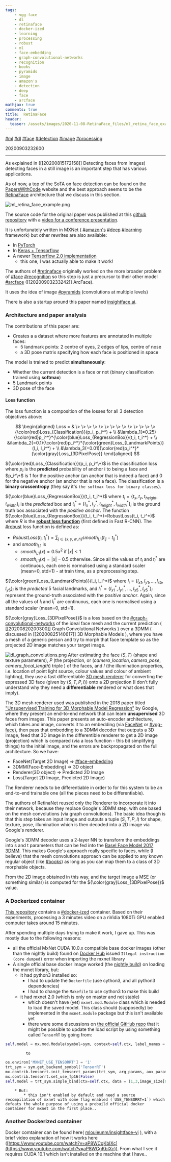 ```yaml
---
tags:
    - vgg-face
    - dl
    - retinaface
    - docker-ized
    - learning
    - processing
    - robust
    - ml
    - face-embedding
    - graph-convolutional-networks
    - recognition
    - books
    - pyramids
    - image
    - amazon's
    - detection
    - deep
    - face
    - arcface
mathjax: true
comments: true
title:  RetinaFace
header:
  teaser: /assets/images/2020-11-08-RetinaFace_files/ml_retina_face_example.png
---
```


[#ml](/tags/#ml) [#dl](/tags/#dl) [#face](/tags/#face) [#detection](/tags/#detection) [#image](/tags/#image) [#processing](/tags/#processing)

20200903232600

---


As explained in ([[20200815172158]] Detecting faces from images) detecting faces in a still image is an important step that has various applications. 

As of now, a top of the SoTA on face detection can be found on the [PapersWithCode](https://paperswithcode.com/task/face-detection/latest)  website and the best approach seems to be the [RetinaFace](https://arxiv.org/pdf/1905.00641v2.pdf) architecture that we discuss in this section.

![ml_retina_face_example.png](/assets/images/2020-11-08-RetinaFace_files/ml_retina_face_example.png)

The source code for the original paper was published at this g[ithub repository](https://github.com/deepinsight/insightface/tree/master/RetinaFace) with a [video for a conference presentation](https://www.youtube.com/watch?v=XzSR3nkfkME).

It is unfortunately written in MXNet ( [#amazon's](/tags/#amazon's) [#deep](/tags/#deep) [#learning](/tags/#learning) framework) but other rewrites are also available:

- In [PyTorch](https://github.com/TreB1eN/InsightFace_Pytorch)
- In [Keras + Tensorflow](https://github.com/Fei-Wang/insightface)
- A newer [Tensorflow 2.0 implementation](https://github.com/StanislasBertrand/RetinaFace-tf2)
    - this one, I was actually able to make it work!

The authors of [#retinaface](/tags/#retinaface) originally worked on the more broader problem of [#face](/tags/#face) [#recognition](/tags/#recognition) so this step is just a precursor to their other model [#arcface](/tags/#arcface) ([[20200903233242]] ArcFace).

It uses the idea of image [#pyramids](/tags/#pyramids) (convolutions at multiple levels)

There is also a startup around this paper named [insightface.ai](http://insightface.ai/).

### Architecture and paper analysis

The contributions of this paper are:
* Creates a a dataset where more features are annotated in multiple faces:
    * 5 landmark points: 2 centre of eyes, 2 edges of lips, centre of nose
    * a 3D pose matrix specifying how each face is positioned in space 

The model is trained to predict **simultaneously**:
* Whether the current detection is a face or not (binary classification trained using **softmax**)
* 5 Landmark points
* 3D pose of the face

#### Loss function 
The loss function is a composition of the losses for all 3 detection objectives above:

$$
\begin{aligned}
Loss = & \> \> \> \> \> \> \> \> \> \> \> \> \> \>  {\color{red}Loss_{Classification}}(p_i, p_i^*) + \\ &\lambda_1(=0.25){\color{red}p_i^*}*{\color{blue}Loss_{RegressionBox}}(t_i, t_i^*) + \\
&\lambda_2(=0.1){\color{red}p_i^*}*{\color{green}Loss_{LandmarkPoints}}(l_i, l_i^*) + \\
&\lambda_3(=0.01){\color{red}p_i^*}*{\color{gray}Loss_{3DPixelPose}}
\end{aligned}
$$


${\color{red}Loss_{Classification}}(p_i, p_i^\*)$ is the classification loss where $p_i$ is the **predicted** probability of anchor i to being a face and $p_i^\*$ is 1 for the positive anchor (an anchor that is indeed a face) and 0 for the negative anchor (an anchor that is not a face). The classification is a **binary crossentropy** (they say it's `the softmax loss for binary classes`). 


${\color{blue}Loss_{RegressionBox}}(t_i, t_i^*)$ where $t_i=\{t_x, t_y, t_{height}, t_{width}\}_i$ is the *predicted* box and $t_i^*=\{t_x^*, t_y^*, t_{height}^*, t_{width}^*\}_i$ is the ground truth box associated with the *positive anchor*. The function ${\color{blue}Loss_{RegressionBox}}(t_i, t_i^*)=RobustLoss(t_i, t_i^*)$ where $R$ is the **[robust loss function](https://arxiv.org/pdf/1504.08083.pdf)** (first defined in Fast R-CNN). The [#robust](/tags/#robust) loss function is defined as:
* $RobustLoss(t_i, t_i^*) = \sum_{j \in \{x, y, w, h\}}smooth_{L1}(t_{ij} - t_{ij}^*)$
* and $smooth_{L1}$ is
    * $smooth_{L1}(x)=0.5x^2$ if $|x| < 1$
    * $smooth_{L1}(x) = |x| - 0.5$ otherwise.
Since all the values of $t_i$ and $t_i^*$ are continuous, each one is normalised using a standard scaler (mean=0,  std=1) - at train time, as a preprocessing step.


${\color{green}Loss_{LandmarkPoints}}(l_i, l_i^*)$ where $l_i = \{l_{x1}, l_{y1}, …, l_{x5}, l_{y5}\}_i$ is the *predicted* 5 facial landmarks, and  $l_i^* = \{l_{x1}^*, l_{y1}^*, …, l_{x5}^*, l_{y5}^*\}_i$ represent the ground-truth associated with the *positive anchor*. Again, since all the values of $l_i$ and $l_i^*$ are continuous, each one is normalised using a standard scaler (mean=0,  std=1).


${\color{gray}Loss_{3DPixelPose}}$ is a loss based on the [#graph-convolutional-networks](/tags/#graph-convolutional-networks) of the ideal face mesh and the current prediction ( [[20200820200300]] Graph Convolutional Networks ) over a 3DMM ( discussed in [[20200825140617]] 3D Morphable Models ), where you have a mesh of a generic person and try to morph that face template so as the projected 2D image matches your target image.

![dl_graph_convolutions.png](/assets/images/2020-11-08-RetinaFace_files/dl_graph_convolutions.png)
After estimating the face $(S, T)$ (shape and texture parameters), $P$ (the projection, or $(camera\_location, camera\_pose, camera\_focal\_length)$ triple ) of the faces, and $I$ (the illumination properties, i.e. location of point light source, colour values and colour of ambient lighting), they use a fast differentiable [3D mesh renderer](https://github.com/google/tf_mesh_renderer) for converting the expressed 3D face (given by $(S,T, P, I)$) onto a 2D projection (I don't fully understand why they need a **differentiable** rendered or what does that imply).

The 3D mesh renderer used was published in the 2018 paper titled ["Unsupervised Training for 3D Morphable Model Regression"](https://openaccess.thecvf.com/content_cvpr_2018/papers/Genova_Unsupervised_Training_for_CVPR_2018_paper.pdf) by Google, where they present an end-to-end network that can learn **unsupervised** 3D faces from images. This paper presents an auto-encoder architecture, which takes and image, converts it to an embedding (via [FaceNet](https://arxiv.org/pdf/1503.03832.pdf) or [#vgg-face](/tags/#vgg-face)), then pass that embedding to a 3DMM decoder that outputs a 3D image, feed that 3D image in the differentible renderer to get a 2D image (projection) which is compared (via a loss function - this bit simplifying things) to the initial image, and the errors are backpropagated on the full architecture. So we have:
* FaceNet(Target 2D Image) => [#face-embedding](/tags/#face-embedding)
* 3DMM(Face-Embedding) => 3D object
* Renderer(3D object) => Predicted 2D Image
* Loss(Target 2D Image, Predicted 2D Image)

The Renderer needs to be differentiable in order to for this system to be an end-to-end trainable one (all the pieces need to be differentiable).

The authors of RetinaNet reused only the Renderer to incorporate it into their network, because they replace Google's 3DMM step, with one based on the mesh convolutions (via graph convolutions). The basic idea though is that this step takes an input image and outputs a tuple $(S, T, P, I)$ for shape, texture, pose, illumination which is then decoded into a 2D image via Google's renderer.

Google's 3DMM decoder uses a 2-layer NN to transform the embeddings into s and t parameters that can be fed into the [Basel Face Model 2017 3DMM](https://arxiv.org/pdf/1709.08398.pdf). This makes Google's approach really specific to faces, while (I believe) that the mesh convolutions approach can be applied to any known regular object (like [#books](/tags/#books)) as long as you can map them to a class of 3D morphable objects.



From the 2D image obtained in this way, and the target image a MSE (or something similar) is computed for the  ${\color{gray}Loss_{3DPixelPose}}$ value.

### A Dockerized container

[This repository](https://github.com/francoisruty/fruty_face-detection) contains a [#docker-ized](/tags/#docker-ized) container. Based on their experiments, processing a 3 minutes video on a nVidia 1080Ti GPU enabled computer takes around 15 minutes. 

After spending multiple days trying to make it work, I gave up. This was mostly due to the following reasons:
* all the official MxNet CUDA 10.0.x compatible base docker images (other than the nightly build) found on [Docker Hub](https://hub.docker.com/r/mxnet/python/tags?page=1&name=cu100) issued `Illegal instruction (core dumped)` error when importing the mxnet library
* A single official base docker image worked (the [nightly build](https://hub.docker.com/layers/mxnet/python/nightly_gpu_cu100_py3/images/sha256-e257680970a79de30868d4888a1f93db93ae645ad19d7f0feb6b386e5db30bd8?context=explore)) on loading the mxnet library, but:
    * it had python3 installed so:
        * I had to update the `Dockerfile` (use cython3, and all python3 dependencies)
        * I had to change the `Makefile` to use cython3 to make this build
    * it had mxnet 2.0 (which is only on master and not stable)
        * which doesn't have (yet) `mxnet.mod.Module` class which is needed to load the saved model. This class should (supposedly) be implemented in the `mxnet.module` package but this isn't available yet
        * there were some discussions on [the official GitHub repo](https://github.com/apache/incubator-mxnet/issues/16042) that it might be possible to update the load script by using something called `TensorRT` by going from:
        
```python
self.model = mx.mod.Module(symbol=sym, context=self.ctx, label_names = None)
```
             to 
             
```python
os.environ['MXNET_USE_TENSORRT'] = '1'
trt_sym = sym.get_backend_symbol('TensorRT')
mx.contrib.tensorrt.init_tensorrt_params(trt_sym, arg_params, aux_params)
mx.contrib.tensorrt.set_use_fp16(False)
self.model = trt_sym.simple_bind(ctx=self.ctx, data = (1,3,image_size[0], image_size[1]), grad_req='null', force_rebind=True)
```
     
        * But:
            * this isn't enabled by default and need a source recompilation of mxnet with some flag enabled (`USE_TENSORRT=1`) which defeats the whole purpose of using a prebuild official docker container for mxnet in the first place..
   
### Another Dockerized container

Docker comtainer can be found here( [mlouieunm/insightface-vj](https://hub.docker.com/r/mlouieunm/insightface-vj) ), with a brief video explanation of how it works here ([https://www.youtube.com/watch?v=aP8WCgKbIXc](https://www.youtube.com/watch?v=aP8WCgKbIXc)). From what I see it requires CUDA 10.1 which isn't installed on the machine that I have..

